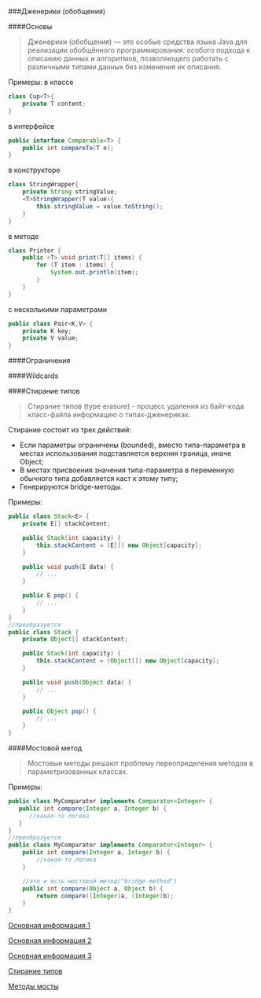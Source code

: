 ###Дженерики (обобщения)

####Основы

>Дженерики (обобщения) — это особые средства языка Java для реализации 
>обобщённого программирования: особого подхода к описанию данных и алгоритмов, 
>позволяющего работать с различными типами данных без изменения их описания.

Примеры:
в классе
```java
class Cup<T>{
    private T content;
}
```
в интерфейсе
```java
public interface Comparable<T> {
    public int compareTo(T o);
}
```
в конструкторе
```java
class StringWrapper{
    private String stringValue;
    <T>StringWrapper(T value){
        this.stringValue = value.toString();
    }
}
```
в методе
```java
class Printer {
    public <T> void print(T[] items) {
        for (T item : items) {
            System.out.println(item);
        }
    }
}
```
с несколькими параметрами
```java
public class Pair<K,V> {
    private K key;
    private V value;
}
```

####Ограничения


####Wildcards


####Стирание типов
>Стирание типов (type erasure) - процесс удаления из байт-кода класс-файла информацию 
>о типах-дженериках.

Стирание состоит из трех действий:
* Если параметры ограничены (bounded), вместо типа-параметра в местах использования 
  подставляется верхняя граница, иначе Object;
* В местах присвоения значения типа-параметра в переменную обычного типа 
  добавляется каст к этому типу;
* Генерируются bridge-методы.

Примеры:

```java
public class Stack<E> {
    private E[] stackContent;

    public Stack(int capacity) {
        this.stackContent = (E[]) new Object[capacity];
    }

    public void push(E data) {
        // ...
    }

    public E pop() {
        // ...
    }
}
//преобразуется
public class Stack {
    private Object[] stackContent;

    public Stack(int capacity) {
        this.stackContent = (Object[]) new Object[capacity];
    }

    public void push(Object data) {
        // ...
    }

    public Object pop() {
        // ...
    }
}
```

####Мостовой метод
>Мостовые методы решают проблему переопределения методов в параметризованных классах.

Примеры:
```java
public class MyComparator implements Comparator<Integer> {
   public int compare(Integer a, Integer b) {
      //какая-то логика
   }
}
//преобразуется
public class MyComparator implements Comparator<Integer> {
    public int compare(Integer a, Integer b) {
        //какая-то логика
    }

    //это и есть мостовой метод("bridge method")
    public int compare(Object a, Object b) {
        return compare((Integer)a, (Integer)b);
    }
}
```

[Основная информация 1](http://www.quizful.net/post/java-generics-tutorial)

[Основная информация 2](https://annimon.com/article/2637)

[Основная информация 3](https://coderlessons.com/articles/java/kratkoe-rukovodstvo-po-java-generics)

[Стирание типов](https://javascopes.com/java-type-erasure-febcf174/)

[Методы мосты](http://www.linkex.ru/java/methods-bridges.php)

